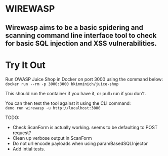 # WIREWASP

## Wirewasp aims to be a basic spidering and scanning command line interface tool to check for basic SQL injection and XSS vulnerabilities.

# Try It Out

Run OWASP Juice Shop in Docker on port 3000 using the command below:\
`docker run --rm -p 3000:3000 bkimminich/juice-shop`

This should run the container if you have it, or pull+run if you don't. 

You can then test the tool against it using the CLI command:\
`deno run wirewasp -u http://localhost:3000`

TODO:

- Check ScanForm is actually working. seems to be defaulting to POST request?
- Clean up verbose output in ScanForm 
- Do not url encode payloads when using paramBasedSQLInjector
- Add intial tests.

